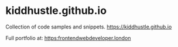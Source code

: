 kiddhustle.github.io
====================

Collection of code samples and snippets. https://kiddhustle.github.io

Full portfolio at: [https:frontendwebdeveloper.london](https:frontendwebdeveloper.london)
